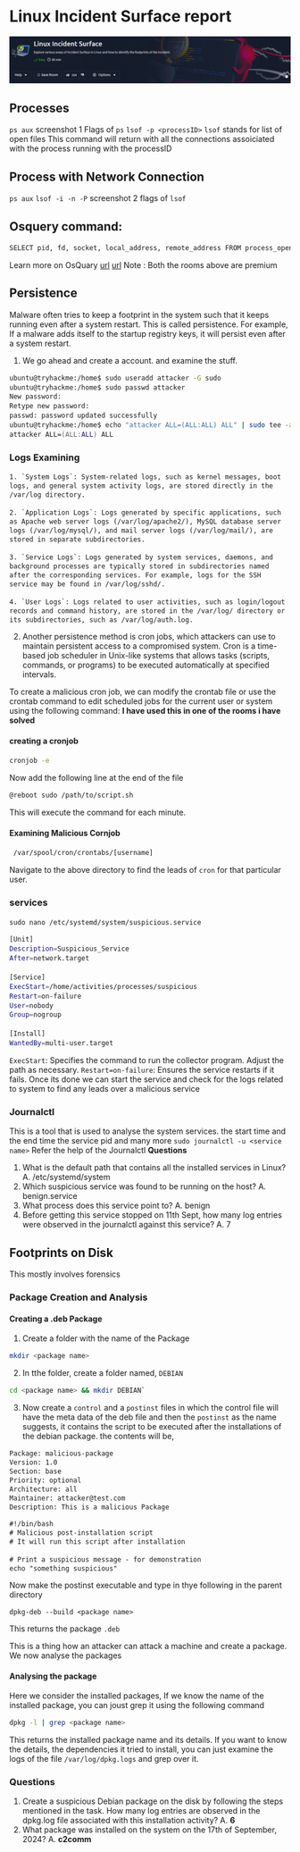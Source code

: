 # Linux Incident Surface report
[![](./assets/Header.png)](https://tryhackme.com/r/room/linuxincidentsurface)

## Processes 
`ps aux`
screenshot 1
Flags of `ps`
`lsof -p <processID>`
`lsof` stands for list of open files
This command will return with all the connections assoiciated with the process running with the processID
## Process with Network Connection
`ps aux`
`lsof -i -n -P`
screenshot 2
flags of `lsof`
## Osquery command: 
```bash
SELECT pid, fd, socket, local_address, remote_address FROM process_open_sockets WHERE pid = 267490;
```
Learn more on OsQuary 
[url](https://tryhackme.com/r/why-subscribe?roomCode=osqueryf8)
[url](https://tryhackme.com/r/why-subscribe?roomCode=linuxliveanalysis)
Note : Both the rooms above are premium

## Persistence 
Malware often tries to keep a footprint in the system such that it keeps running even after a system restart. This is called persistence. For example, If a malware adds itself to the startup registry keys, it will persist even after a system restart.
1. We go ahead and create a account. and examine the stuff.
```zsh
ubuntu@tryhackme:/home$ sudo useradd attacker -G sudo
ubuntu@tryhackme:/home$ sudo passwd attacker
New password: 
Retype new password: 
passwd: password updated successfully
ubuntu@tryhackme:/home$ echo "attacker ALL=(ALL:ALL) ALL" | sudo tee -a /etc/sudoers
attacker ALL=(ALL:ALL) ALL
```
### Logs Examining
```text
1. `System Logs`: System-related logs, such as kernel messages, boot logs, and general system activity logs, are stored directly in the /var/log directory.

2. `Application Logs`: Logs generated by specific applications, such as Apache web server logs (/var/log/apache2/), MySQL database server logs (/var/log/mysql/), and mail server logs (/var/log/mail/), are stored in separate subdirectories.

3. `Service Logs`: Logs generated by system services, daemons, and background processes are typically stored in subdirectories named after the corresponding services. For example, logs for the SSH service may be found in /var/log/sshd/.

4. `User Logs`: Logs related to user activities, such as login/logout records and command history, are stored in the /var/log/ directory or its subdirectories, such as /var/log/auth.log.
```
2. Another persistence method is cron jobs, which attackers can use to maintain persistent access to a compromised system. Cron is a time-based job scheduler in Unix-like systems that allows tasks (scripts, commands, or programs) to be executed automatically at specified intervals.

To create a malicious cron job, we can modify the crontab file or use the crontab command to edit scheduled jobs for the current user or system using the following command:
**I have used this in one of the rooms i have solved**

#### creating a cronjob
```bash
cronjob -e
```
Now add the following line at the end of the file 
```bash
@reboot sudo /path/to/script.sh 
```
This will execute the command for each minute.

#### Examining Malicious Cornjob
```bash
 /var/spool/cron/crontabs/[username]
```
Navigate to the above directory to find the leads of `cron` for that particular user.

### services
`sudo nano /etc/systemd/system/suspicious.service`
```bash
[Unit]
Description=Suspicious_Service
After=network.target

[Service]
ExecStart=/home/activities/processes/suspicious
Restart=on-failure
User=nobody
Group=nogroup

[Install]
WantedBy=multi-user.target
```
`ExecStart`: Specifies the command to run the collector program. Adjust the path as necessary.
`Restart=on-failure`: Ensures the service restarts if it fails.
Once its done we can start the service and check for the logs related to system to find any leads over a malicious service 

### Journalctl
This is a tool that is used to analyse the system services. the start time and the end time the service pid and many more 
`sudo journalctl -u <service name>`
Refer the help of the Journalctl
**Questions**
1. What is the default path that contains all the installed services in Linux?
A. /etc/systemd/system
2. Which suspicious service was found to be running on the host?
A. benign.service
3. What process does this service point to?
A. benign
4. Before getting this service stopped on 11th Sept, how many log entries were observed in the journalctl against this service?
A. 7

## Footprints on Disk
This mostly involves forensics
### Package Creation and Analysis
#### Creating a .deb Package
1. Create a folder with the name of the Package
```bash
mkdir <package name>
```
2. In tthe folder, create a folder named, `DEBIAN`
```bash
cd <package name> && mkdir DEBIAN`
```
3. Now create a `control` and a `postinst` files in which the control file will have the meta data of the deb file and then the `postinst` as the name suggests, it contains the script to be executed after the installations of the debian package.
the contents will be,

```control
Package: malicious-package
Version: 1.0
Section: base
Priority: optional
Architecture: all
Maintainer: attacker@test.com
Description: This is a malicious Package
```

```postins
#!/bin/bash
# Malicious post-installation script
# It will run this script after installation

# Print a suspicious message - for demonstration
echo "something suspicious"
```

Now make the postinst executable and type in thye following in the parent directory
```root
dpkg-deb --build <package name>
```
This returns the package `.deb`

This is a thing how an attacker can attack a machine and create a package. We now analyse the packages

#### Analysing the package
Here we consider the installed packages,
If we know the name of the installed package, you can joust grep it using the following command
```bash
dpkg -l | grep <package name>
```
This returns the installed package name and its details.
If you want to know the details, the dependencies it tried to install, you can just examine the logs of the file `/var/log/dpkg.logs` and grep over it.

### Questions 
1. Create a suspicious Debian package on the disk by following the steps mentioned in the task. How many log entries are observed in the dpkg.log file associated with this installation activity? 
A. **6**
2. What package was installed on the system on the 17th of September, 2024?
A. **c2comm**

